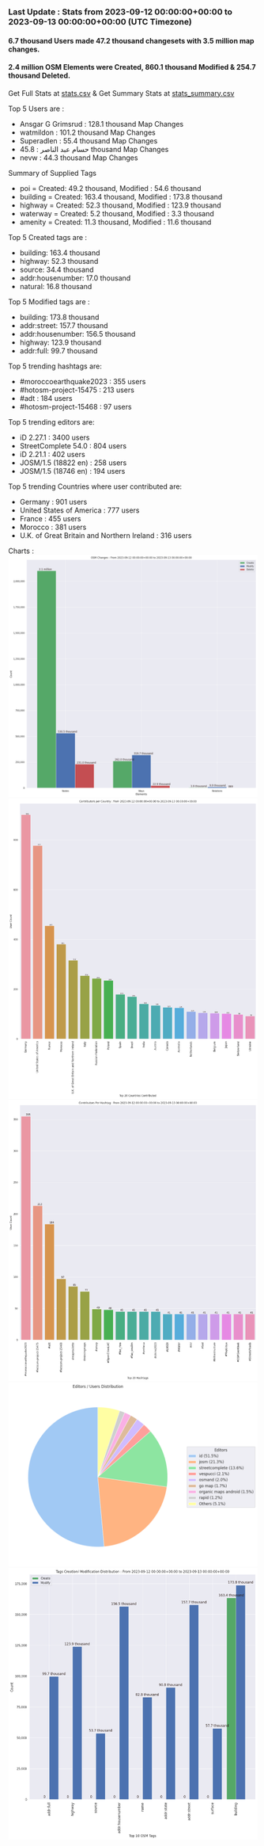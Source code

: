 ### Last Update : Stats from 2023-09-12 00:00:00+00:00 to 2023-09-13 00:00:00+00:00 (UTC Timezone)

#### 6.7 thousand Users made 47.2 thousand changesets with 3.5 million map changes.
#### 2.4 million OSM Elements were Created, 860.1 thousand Modified & 254.7 thousand Deleted.
Get Full Stats at [stats.csv](/stats/Global/Daily/stats.csv)
 & Get Summary Stats at [stats_summary.csv](/stats/Global/Daily/stats_summary.csv)

Top 5 Users are : 
- Ansgar G Grimsrud : 128.1 thousand Map Changes
- watmildon : 101.2 thousand Map Changes
- Superadlen : 55.4 thousand Map Changes
- حسام عبد الناصر : 45.8 thousand Map Changes
- nevw : 44.3 thousand Map Changes

Summary of Supplied Tags
- poi = Created: 49.2 thousand, Modified : 54.6 thousand
- building = Created: 163.4 thousand, Modified : 173.8 thousand
- highway = Created: 52.3 thousand, Modified : 123.9 thousand
- waterway = Created: 5.2 thousand, Modified : 3.3 thousand
- amenity = Created: 11.3 thousand, Modified : 11.6 thousand


Top 5 Created tags are :
- building: 163.4 thousand
- highway: 52.3 thousand
- source: 34.4 thousand
- addr:housenumber: 17.0 thousand
- natural: 16.8 thousand


Top 5 Modified tags are :
- building: 173.8 thousand
- addr:street: 157.7 thousand
- addr:housenumber: 156.5 thousand
- highway: 123.9 thousand
- addr:full: 99.7 thousand


Top 5 trending hashtags are:
- #moroccoearthquake2023 : 355 users
- #hotosm-project-15475 : 213 users
- #adt : 184 users
- #hotosm-project-15468 : 97 users


Top 5 trending editors are:
- iD 2.27.1 : 3400 users
- StreetComplete 54.0 : 804 users
- iD 2.21.1 : 402 users
- JOSM/1.5 (18822 en) : 258 users
- JOSM/1.5 (18746 en) : 194 users


Top 5 trending Countries where user contributed are:
- Germany : 901 users
- United States of America : 777 users
- France : 455 users
- Morocco : 381 users
- U.K. of Great Britain and Northern Ireland : 316 users


 Charts : 
![Alt text](./stats_osm_changes.png) 
![Alt text](./stats_users_per_country.png) 
![Alt text](./stats_users_per_hashtag.png) 
![Alt text](./stats_editors_pie_chart.png) 
![Alt text](./stats_tags.png) 
